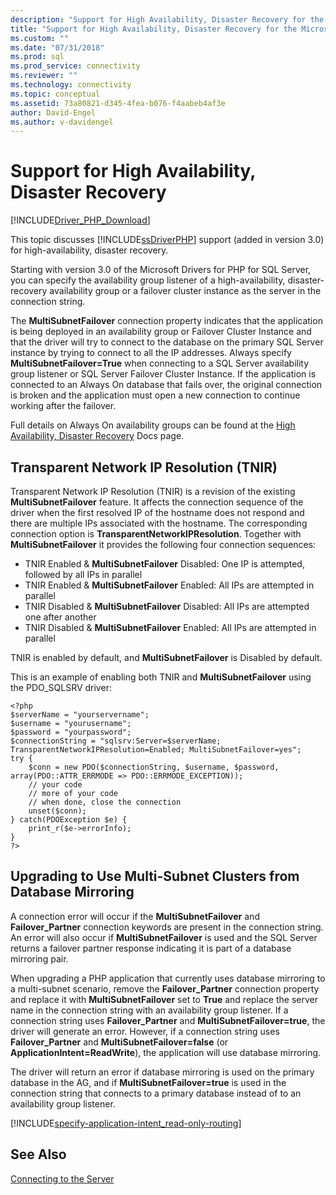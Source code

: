 ```yaml
---
description: "Support for High Availability, Disaster Recovery for the Microsoft Drivers for PHP for SQL Server"
title: "Support for High Availability, Disaster Recovery for the Microsoft Drivers for PHP for SQL Server | Microsoft Docs"
ms.custom: ""
ms.date: "07/31/2018"
ms.prod: sql
ms.prod_service: connectivity
ms.reviewer: ""
ms.technology: connectivity
ms.topic: conceptual
ms.assetid: 73a80821-d345-4fea-b076-f4aabeb4af3e
author: David-Engel
ms.author: v-davidengel
---
```

# Support for High Availability, Disaster Recovery
[!INCLUDE[Driver_PHP_Download](../../includes/driver_php_download.md)]

This topic discusses [!INCLUDE[ssDriverPHP](../../includes/ssdriverphp_md.md)] support (added in version 3.0) for high-availability, disaster recovery.

Starting with version 3.0 of the Microsoft Drivers for PHP for SQL Server, you can specify the availability group listener of a high-availability, disaster-recovery availability group or a failover cluster instance as the server in the connection string.

The **MultiSubnetFailover** connection property indicates that the application is being deployed in an availability group or Failover Cluster Instance and that the driver will try to connect to the database on the primary SQL Server instance by trying to connect to all the IP addresses. Always specify **MultiSubnetFailover=True** when connecting to a SQL Server availability group listener or SQL Server Failover Cluster Instance. If the application is connected to an Always On database that fails over, the original connection is broken and the application must open a new connection to continue working after the failover.

Full details on Always On availability groups can be found at the [High Availability, Disaster Recovery](../../relational-databases/native-client/features/sql-server-native-client-support-for-high-availability-disaster-recovery.md) Docs page.

## Transparent Network IP Resolution (TNIR)

Transparent Network IP Resolution (TNIR) is a revision of the existing **MultiSubnetFailover** feature. It affects the connection sequence of the driver when the first resolved IP of the hostname does not respond and there are multiple IPs associated with the hostname. The corresponding connection option is **TransparentNetworkIPResolution**. Together with **MultiSubnetFailover** it provides the following four connection sequences: 

- TNIR Enabled & **MultiSubnetFailover** Disabled: One IP is attempted, followed by all IPs in parallel
- TNIR Enabled & **MultiSubnetFailover** Enabled: All IPs are attempted in parallel
- TNIR Disabled & **MultiSubnetFailover** Disabled: All IPs are attempted one after another
- TNIR Disabled & **MultiSubnetFailover** Enabled: All IPs are attempted in parallel

TNIR is enabled by default, and **MultiSubnetFailover** is Disabled by default.

This is an example of enabling both TNIR and **MultiSubnetFailover** using the PDO_SQLSRV driver:

```
<?php
$serverName = "yourservername";
$username = "yourusername";
$password = "yourpassword";
$connectionString = "sqlsrv:Server=$serverName; TransparentNetworkIPResolution=Enabled; MultiSubnetFailover=yes";
try {
    $conn = new PDO($connectionString, $username, $password, array(PDO::ATTR_ERRMODE => PDO::ERRMODE_EXCEPTION));
    // your code 
    // more of your code
    // when done, close the connection
    unset($conn);
} catch(PDOException $e) {
    print_r($e->errorInfo);
}
?>
```

## Upgrading to Use Multi-Subnet Clusters from Database Mirroring  
A connection error will occur if the **MultiSubnetFailover** and **Failover_Partner** connection keywords are present in the connection string. An error will also occur if **MultiSubnetFailover** is used and the SQL Server returns a failover partner response indicating it is part of a database mirroring pair.  
  
When upgrading a PHP application that currently uses database mirroring to a multi-subnet scenario, remove the **Failover_Partner** connection property and replace it with **MultiSubnetFailover** set to **True** and replace the server name in the connection string with an availability group listener. If a connection string uses **Failover_Partner** and **MultiSubnetFailover=true**, the driver will generate an error. However, if a connection string uses **Failover_Partner** and **MultiSubnetFailover=false** (or **ApplicationIntent=ReadWrite**), the application will use database mirroring.  
  
The driver will return an error if database mirroring is used on the primary database in the AG, and if **MultiSubnetFailover=true** is used in the connection string that connects to a primary database instead of to an availability group listener.  

[!INCLUDE[specify-application-intent_read-only-routing](~/includes/paragraph-content/specify-application-intent-read-only-routing.md)]


## See Also  
[Connecting to the Server](../../connect/php/connecting-to-the-server.md)  
